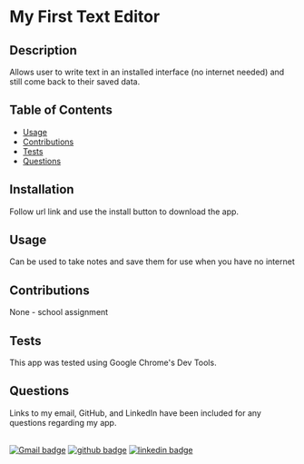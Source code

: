# My First Text Editor

## Description
Allows user to write text in an installed interface (no internet needed) and still come back to their saved data.

## Table of Contents
 * [Usage](#usage)
 * [Contributions](#contributions)
 * [Tests](#tests)
 * [Questions](#questions)

## Installation
Follow url link and use the install button to download the app.

## Usage
Can be used to take notes and save them for use when you have no internet

## Contributions 
None - school assignment

## Tests 
This app was tested using Google Chrome's Dev Tools.

## Questions
Links to my email, GitHub, and LinkedIn have been included for any questions regarding my app. 

<br> [![Gmail badge](https://img.shields.io/badge/Gmail-D14836?style=for-the-badge&logo=gmail&logoColor=white)](mailto:gersen.marissa@gmail.com)
[![github badge](https://img.shields.io/badge/GitHub-100000?style=for-the-badge&logo=github&logoColor=white)](https://github.com/marissacraig)
[![linkedin badge](https://img.shields.io/badge/LinkedIn-0077B5?style=for-the-badge&logo=linkedin&logoColor=white)](https://www.linkedin.com/in/www.linkedin.com/in/marissa-craig-59557a172)   
